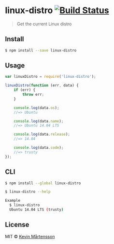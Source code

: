 # linux-distro [![Build Status](https://travis-ci.org/kevva/linux-distro.svg?branch=master)](https://travis-ci.org/kevva/linux-distro)

> Get the current Linux distro

## Install

```sh
$ npm install --save linux-distro
```

## Usage

```js
var linuxDistro = require('linux-distro');

linuxDistro(function (err, data) {
	if (err) {
		throw err;
	}

	console.log(data.os);
	//=> Ubuntu

	console.log(data.name);
	//=> Ubuntu 14.04 LTS

	console.log(data.release);
	//=> 14.04

	console.log(data.code);
	//=> trusty
});
```

## CLI

```sh
$ npm install --global linux-distro
```

```sh
$ linux-distro --help

Example
  $ linux-distro
  Ubuntu 14.04 LTS (trusty)
```

## License

MIT © [Kevin Mårtensson](https://github.com/kevva)
